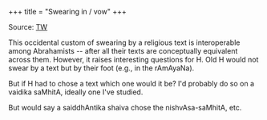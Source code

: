 +++
title = "Swearing in / vow"
+++

Source: [TW](https://x.com/blog_supplement/status/1876477136338313552)

This occidental custom of swearing by a religious text is interoperable among Abrahamists -- after all their texts are conceptually equivalent across them. However, it raises interesting questions for H. Old H would not swear by a text but by their foot (e.g., in the rAmAyaNa). 

But if H had to chose a text which one would it be? 
I'd probably do so on a vaidika saMhitA, ideally one I've studied. 

But would say a saiddhAntika shaiva chose the nishvAsa-saMhitA, etc.